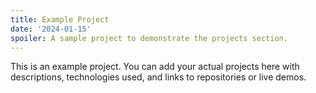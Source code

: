 ```yaml
---
title: Example Project
date: '2024-01-15'
spoiler: A sample project to demonstrate the projects section.
---
```


This is an example project. You can add your actual projects here with descriptions, technologies used, and links to repositories or live demos.